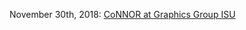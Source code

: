 November 30th, 2018: [CoNNOR at Graphics Group ISU](http://nbviewer.jupyter.org/github/MirandaTilton/shoe_nnet/blob/master/GraphicsGroup_CoNNOR_Slides.pdf)
